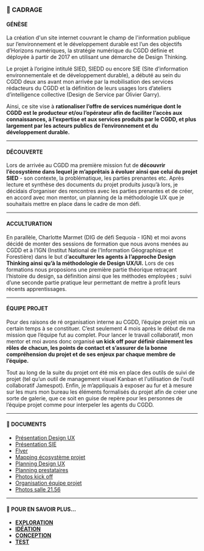 ### 📅 CADRAGE


#### GÉNÈSE
La création d'un site internet couvrant le champ de l'information publique sur l’environnement et le développement durable est l’un des objectifs d’Horizons numériques, la stratégie numérique du CGDD définie et déployée à partir de 2017 en utilisant une démarche de Design Thinking. 

Le projet à l’origine intitulé SIED, SIEDD ou encore SIE (Site d’information environnementale et de développement durable), a débuté au sein du CGDD deux ans avant mon arrivée par la mobilisation des services rédacteurs du CGDD et la définition de leurs usages lors d’ateliers d’intelligence collective (Design de Service par Olivier Garry). 

Ainsi, ce site vise à **rationaliser l’offre de services numérique dont le CGDD est le producteur et/ou l’opérateur afin de faciliter l’accès aux connaissances, à l’expertise et aux services produits par le CGDD, et plus largement par les acteurs publics de l’environnement et du développement durable.** 

________________


#### DÉCOUVERTE
Lors de arrivée au CGDD ma première mission fut de **découvrir l’écosystème dans lequel je m’apprêtais à évoluer ainsi que celui du projet SIED** - son contexte, la problématique, les parties prenantes etc. Après lecture et synthèse des documents du projet produits jusqu’à lors, je décidais d’organiser des rencontres avec les parties prenantes et de créer, en accord avec mon mentor, un planning de la méthodologie UX que je souhaitais mettre en place dans le cadre de mon défi. 

________________


#### ACCULTURATION
En parallèle, Charlotte Marmet (DIG de défi Sequoia - IGN) et moi avons décidé de monter des sessions de formation que nous avons menées au CGDD et à l’IGN (Institut National de l'Information Géographique et Forestière) dans le but d’**acculturer les agents à l’approche Design Thinking ainsi qu’à la méthodologie de Design UX/UI.** Lors de ces formations nous proposions une première partie théorique retraçant l’histoire du design, sa définition ainsi que les méthodes employées ; suivi d’une seconde partie pratique leur permettant de mettre à profit leurs récents apprentissages.

________________


#### ÉQUIPE PROJET
Pour des raisons de ré organisation interne au CGDD, l’équipe projet mis un certain temps à se constituer. C’est seulement 4 mois après le début de ma mission que l’équipe fut au complet. Pour lancer le travail collaboratif, mon mentor et moi avons donc organisé **un kick off pour définir clairement les rôles de chacun, les points de contact et s’assurer de la bonne compréhension du projet et de ses enjeux par chaque membre de l’équipe.** 

Tout au long de la suite du projet ont été mis en place des outils de suivi de projet (tel qu’un outil de management visuel Kanban et l'utilisation de l'outil collaboratif Jamespot). Enfin, je m’appliquais à exposer au fur et à mesure sur les murs mon bureau les éléments formalisés du projet afin de créer une sorte de galerie, que ce soit en guise de repère pour les personnes de l’équipe projet comme pour interpeler les agents du CGDD.

________________


#### 📓 DOCUMENTS 
* [Présentation Design UX](https://github.com/entrepreneur-interet-general/Sequoia-CGDD/blob/master/Cadrage/pr%C3%A9sentation_design_ux.pdf)
* [Présentation SIE](https://github.com/entrepreneur-interet-general/Sequoia-CGDD/blob/master/Cadrage/support_pr%C3%A9sentation_sie.pdf)
* [Flyer](https://github.com/entrepreneur-interet-general/Sequoia-CGDD/blob/master/Cadrage/flyer_sie.pdf)
* [Mapping écosystème projet](https://github.com/entrepreneur-interet-general/Sequoia-CGDD/blob/master/Cadrage/mapping_ecosysteme.pdf)
* [Planning Design UX](https://github.com/entrepreneur-interet-general/Sequoia-CGDD/blob/master/Cadrage/planning_design_ux.pdf)
* [Planning prestataires](https://github.com/entrepreneur-interet-general/Sequoia-CGDD/blob/master/Cadrage/planning_sie.jpg)
* [Photos kick off](https://github.com/entrepreneur-interet-general/Sequoia-CGDD/tree/master/Cadrage/photos_kick_off)
* [Organisation équipe projet](https://github.com/entrepreneur-interet-general/Sequoia-CGDD/blob/master/Cadrage/equipe_projet_organisation.jpg)
* [Photos salle 21.56](https://github.com/entrepreneur-interet-general/Sequoia-CGDD/tree/master/Cadrage/photos_salle_21.56)

________________


#### 📎 POUR EN SAVOIR PLUS... 
* [**EXPLORATION**](https://github.com/entrepreneur-interet-general/Sequoia-CGDD/blob/master/Exploration/Exploration.md)
* [**IDÉATION**](https://github.com/entrepreneur-interet-general/Sequoia-CGDD/blob/master/Ideation/Ideation.md)
* [**CONCEPTION**](https://github.com/entrepreneur-interet-general/Sequoia-CGDD/blob/master/Conception/Conception.md)
* [**TEST**](https://github.com/entrepreneur-interet-general/Sequoia-CGDD/blob/master/Test/Test.md)
